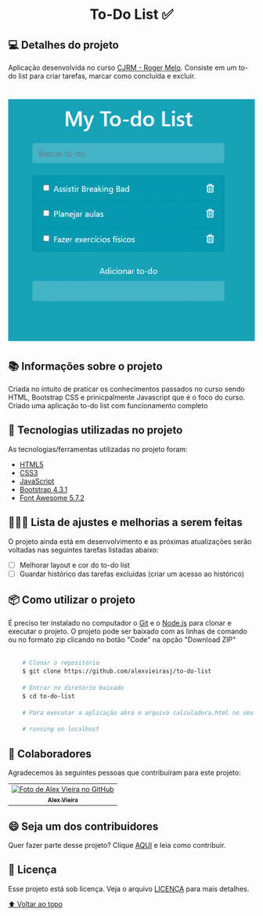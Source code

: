 <h1 id="title" align="center">
  To-Do List ✅
</h1>

## 💻 Detalhes do projeto

Aplicação desenvolvida no curso [CJRM - Roger Melo](https://www.rogermelo.com.br/). Consiste em um to-do list para criar tarefas, marcar como concluída e excluir.
<h1 align="center">
    <img alt="Capa Projeto" title="CapaProjeto" src="./demonstracao-aplicacao.gif"/>
</h1>

## 📚 Informações sobre o projeto

Criada no intuito de praticar os conhecimentos passados no curso sendo HTML, Bootstrap CSS e prinicpalmente Javascript que é o foco do curso. Criado uma aplicação to-do list com funcionamento completo

## :rocket: Tecnologias utilizadas no projeto

As tecnologias/ferramentas utilizadas no projeto foram:

- [HTML5](https://developer.mozilla.org/en-US/docs/Web/Guide/HTML/HTML5)
- [CSS3](https://developer.mozilla.org/en-US/docs/Web/CSS)
- [JavaScript](https://developer.mozilla.org/en-US/docs/Web/JavaScript)
- [Bootstrap 4.3.1](https://getbootstrap.com/docs/4.3/getting-started/introduction/)
- [Font Awesome 5.7.2](https://fontawesome.com/versions)

## 👨🏻‍💻 Lista de ajustes e melhorias a serem feitas

O projeto ainda está em desenvolvimento e as próximas atualizações serão voltadas nas seguintes tarefas listadas abaixo:

- [ ] Melhorar layout e cor do to-do list
- [ ] Guardar histórico das tarefas excluídas (criar um acesso ao histórico)

## :package: Como utilizar o projeto

É preciso ter instalado no computador o [Git](https://git-scm.com) e o [Node.js](https://nodejs.org/) para clonar e executar o projeto. O projeto pode ser baixado com as linhas de comando ou no formato zip clicando no botão "Code" na opção "Download ZIP"

```bash

    # Clonar o repositório
    $ git clone https://github.com/alexvieirasj/to-do-list

    # Entrar no diretório baixado
    $ cd to-do-list

    # Para executar a aplicação abra o arquivo calculadora.html no seu navegador
    
    # running on localhost
```

## 🤝 Colaboradores

Agradecemos às seguintes pessoas que contribuíram para este projeto:

<table>
  <tr>
    <td align="center">
      <a href="#">
        <img src="https://avatars.githubusercontent.com/u/23263907" width="100px;" alt="Foto de Alex Vieira no GitHub"/><br>
        <sub>
          <b>Alex Vieira</b>
        </sub>
      </a>
    </td>
  </tr>
</table>

## 😄 Seja um dos contribuidores<br>

Quer fazer parte desse projeto? Clique [AQUI](CONTRIBUTING.md) e leia como contribuir.

## 📝 Licença

Esse projeto está sob licença. Veja o arquivo [LICENÇA](LICENSE.md) para mais detalhes.

[⬆ Voltar ao topo](#title)
